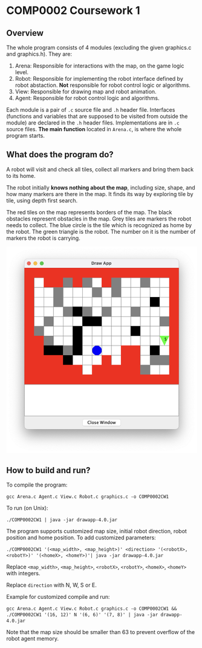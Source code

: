 # COMP0002 Coursework 1
## Overview
The whole program consists of 4 modules (excluding the given graphics.c and graphics.h). They are:
1. Arena: Responsible for interactions with the map, on the game logic level.
2. Robot: Responsible for implementing the robot interface defined by robot abstaction. **Not** responsible for robot control logic or algorithms.
3. View: Responsible for drawing map and robot animation.
4. Agent: Responsible for robot control logic and algorithms.

Each module is a pair of `.c` source file and `.h` header file. Interfaces (functions and variables that are supposed to be visited from outside the module) are declared in the `.h` header files. Implementations are in `.c` source files. **The main function** located in `Arena.c`, is where the whole program starts.

## What does the program do?
A robot will visit and check all tiles, collect all markers and bring them back to its home. 

The robot initially **knows nothing about the map**, including size, shape, and how many markers are there in the map. It finds its way by exploring tile by tile, using depth first search.

The red tiles on the map represents borders of the map. The black obstacles represent obstacles in the map. Grey tiles are markers the robot needs to collect. The blue circle is the tile which is recognized as home by the robot. The green triangle is the robot. The number on it is the number of markers the robot is carrying.

![Map Illustration](./map_illustration.png)

## How to build and run?
To compile the program:
```shell
gcc Arena.c Agent.c View.c Robot.c graphics.c -o COMP0002CW1
```

To run (on Unix):
```shell
./COMP0002CW1 | java -jar drawapp-4.0.jar
```
The program supports customized map size, initial robot direction, robot position and home position. To add customized parameters:
```shell
./COMP0002CW1 '(<map_width>, <map_height>)' <direction> '(<robotX>, <robotY>)' '(<homeX>, <homeY>)'| java -jar drawapp-4.0.jar
```
Replace `<map_width>`, `<map_height>`, `<robotX>`, `<robotY>`, `<homeX>`, `<homeY>` with integers.

Replace `direction` with N, W, S or E.

Example for customized compile and run:
```shell
gcc Arena.c Agent.c View.c Robot.c graphics.c -o COMP0002CW1 && ./COMP0002CW1 '(16, 12)' N '(6, 6)' '(7, 8)' | java -jar drawapp-4.0.jar
```

 Note that the map size should be smaller than 63 to prevent overflow of the robot agent memory.